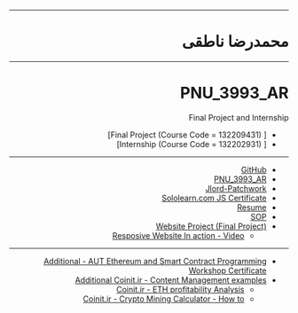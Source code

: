 

<div dir="rtl">

---------

# محمدرضا ناطقی
---------
  
# PNU_3993_AR
Final Project and Internship

- [ Final Project    (Course Code = 132209431)]
- [ Internship       (Course Code = 132202931)]
  
---------
- [GitHub](https://github.com/Nateghi7)
- [PNU_3993_AR](https://github.com/Nateghi7/PNU_3993_AR)
- [Jlord-Patchwork](https://github.com/Nateghi7/Jlord-Patchwork/blob/main/Github-Jlord.jpg)
- [Sololearn.com JS Certificate](https://github.com/Nateghi7/JavaScript-Certification/blob/main/Cert-SoloLearn-JS.png)
- [Resume](https://nateghi7.github.io/ResponsiveResumeWebsite/) 
- [SOP](https://forughiamir.github.io/SOP/)
- [Website Project (Final Project)](https://github.com/Nateghi7/ResponsiveResumeWebsite)
  - [Resposive Website In action - Video](https://github.com/Nateghi7/WebResumeSampleMovie/blob/main/README.md)
---------
- [Additional - AUT Ethereum and Smart Contract Programming Workshop Certificate](https://github.com/Nateghi7/AUTsolidityCert/blob/main/AUTsolidityCert.jpg)
- [Additional Coinit.ir - Content Management examples](https://web.archive.org/web/20201202152336/https://www.coinit.ir/author/nateghi7/)
  - [Coinit.ir - ETH profitability Analysis](https://web.archive.org/web/20201124125429/https://www.coinit.ir/1396/11/eth_profit_analysis/)
  - [Coinit.ir - Crypto Mining Calculator - How to](https://web.archive.org/web/20201126144054/https://www.coinit.ir/1396/10/mining_calculator_howto/)


